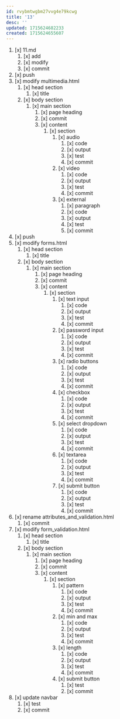 ```yaml
---
id: rvybmtwgbm27vvg4e79kcwg
title: '13'
desc: ''
updated: 1715624682233
created: 1715624655607
---
```


1. [x] 11.md
    1. [x] add
    1. [x] modify
    1. [x] commit
1. [x] push
1. [x] modify multimedia.html
    1. [x] head section
        1. [x] title
    1. [x] body section
        1. [x] main section
            1. [x] page heading
            1. [x] commit
            1. [x] content
                1. [x] section
                    1. [x] audio
                        1. [x] code
                        1. [x] output
                        1. [x] test
                        1. [x] commit
                    1. [x] video
                        1. [x] code
                        1. [x] output
                        1. [x] test
                        1. [x] commit
                    1. [x] external
                        1. [x] paragraph
                        1. [x] code
                        1. [x] output
                        1. [x] test
                        1. [x] commit
1. [x] push
1. [x] modify forms.html
    1. [x] head section
        1. [x] title
    1. [x] body section
        1. [x] main section
            1. [x] page heading
            1. [x] commit
            1. [x] content
               1. [x] section
                    1. [x] text input
                        1. [x] code
                        1. [x] output
                        1. [x] test
                        1. [x] commit
                    1. [x] password input
                        1. [x] code
                        1. [x] output
                        1. [x] test
                        1. [x] commit
                    1. [x] radio buttons
                        1. [x] code
                        1. [x] output
                        1. [x] test
                        1. [x] commit
                    1. [x] checkbox
                        1. [x] code
                        1. [x] output
                        1. [x] test
                        1. [x] commit
                    1. [x] select dropdown
                        1. [x] code
                        1. [x] output
                        1. [x] test
                        1. [x] commit
                    1. [x] textarea
                        1. [x] code
                        1. [x] output
                        1. [x] test
                        1. [x] commit
                    1. [x] submit button
                        1. [x] code
                        1. [x] output
                        1. [x] test
                        1. [x] commit
1. [x] rename attributes_and_validation.html
    1. [x] commit
1. [x] modify form_validation.html
    1. [x] head section
        1. [x] title
    1. [x] body section
        1. [x] main section
            1. [x] page heading
            1. [x] commit
            1. [x] content
                1. [x] section
                    1. [x] pattern
                        1. [x] code
                        1. [x] output
                        1. [x] test
                        1. [x] commit
                    1. [x] min and max
                        1. [x] code
                        1. [x] output
                        1. [x] test
                        1. [x] commit
                    1. [x] length
                        1. [x] code
                        1. [x] output
                        1. [x] test
                        1. [x] commit
                    1. [x] submit button
                        1. [x] test
                        1. [x] commit
1. [x] update navbar
    1. [x] test
    1. [x] commit
